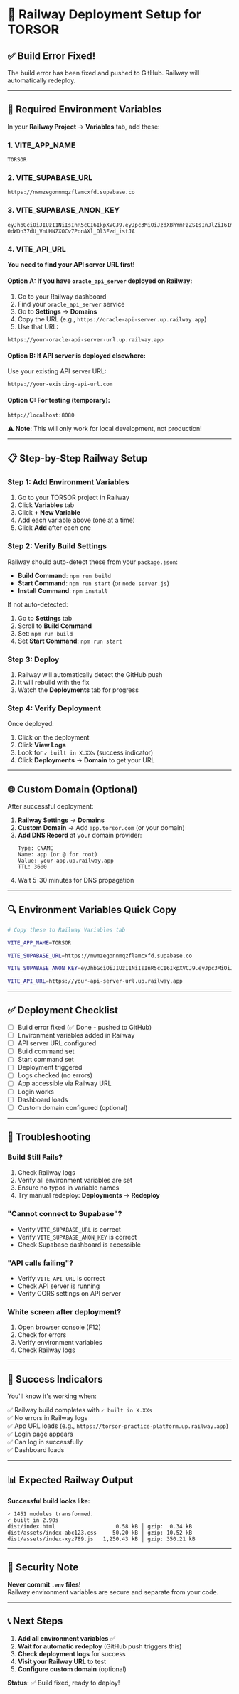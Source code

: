 # 🚂 Railway Deployment Setup for TORSOR

## ✅ Build Error Fixed!

The build error has been fixed and pushed to GitHub. Railway will automatically redeploy.

---

## 🔧 Required Environment Variables

In your **Railway Project** → **Variables** tab, add these:

### 1. VITE_APP_NAME
```
TORSOR
```

### 2. VITE_SUPABASE_URL
```
https://nwmzegonnmqzflamcxfd.supabase.co
```

### 3. VITE_SUPABASE_ANON_KEY
```
eyJhbGciOiJIUzI1NiIsInR5cCI6IkpXVCJ9.eyJpc3MiOiJzdXBhYmFzZSIsInJlZiI6Im53bXplZ29ubm1xemZsYW1jeGZkIiwicm9sZSI6ImFub24iLCJpYXQiOjE3NDc1MTkzNjYsImV4cCI6MjA2MzA5NTM2Nn0.XO-0dWDh37dU_VnUHNZXOCv7PonAXl_Ol3Fzd_istJA
```

### 4. VITE_API_URL

**You need to find your API server URL first!**

#### Option A: If you have `oracle_api_server` deployed on Railway:
1. Go to your Railway dashboard
2. Find your `oracle_api_server` service
3. Go to **Settings** → **Domains**
4. Copy the URL (e.g., `https://oracle-api-server.up.railway.app`)
5. Use that URL:
```
https://your-oracle-api-server-url.up.railway.app
```

#### Option B: If API server is deployed elsewhere:
Use your existing API server URL:
```
https://your-existing-api-url.com
```

#### Option C: For testing (temporary):
```
http://localhost:8080
```
⚠️ **Note**: This will only work for local development, not production!

---

## 📋 Step-by-Step Railway Setup

### Step 1: Add Environment Variables
1. Go to your TORSOR project in Railway
2. Click **Variables** tab
3. Click **+ New Variable**
4. Add each variable above (one at a time)
5. Click **Add** after each one

### Step 2: Verify Build Settings
Railway should auto-detect these from your `package.json`:

- **Build Command**: `npm run build`
- **Start Command**: `npm run start` (or `node server.js`)
- **Install Command**: `npm install`

If not auto-detected:
1. Go to **Settings** tab
2. Scroll to **Build Command**
3. Set: `npm run build`
4. Set **Start Command**: `npm run start`

### Step 3: Deploy
1. Railway will automatically detect the GitHub push
2. It will rebuild with the fix
3. Watch the **Deployments** tab for progress

### Step 4: Verify Deployment
Once deployed:
1. Click on the deployment
2. Click **View Logs**
3. Look for `✓ built in X.XXs` (success indicator)
4. Click **Deployments** → **Domain** to get your URL

---

## 🌐 Custom Domain (Optional)

After successful deployment:

1. **Railway Settings** → **Domains**
2. **Custom Domain** → Add `app.torsor.com` (or your domain)
3. **Add DNS Record** at your domain provider:
   ```
   Type: CNAME
   Name: app (or @ for root)
   Value: your-app.up.railway.app
   TTL: 3600
   ```
4. Wait 5-30 minutes for DNS propagation

---

## 🔍 Environment Variables Quick Copy

```bash
# Copy these to Railway Variables tab

VITE_APP_NAME=TORSOR

VITE_SUPABASE_URL=https://nwmzegonnmqzflamcxfd.supabase.co

VITE_SUPABASE_ANON_KEY=eyJhbGciOiJIUzI1NiIsInR5cCI6IkpXVCJ9.eyJpc3MiOiJzdXBhYmFzZSIsInJlZiI6Im53bXplZ29ubm1xemZsYW1jeGZkIiwicm9sZSI6ImFub24iLCJpYXQiOjE3NDc1MTkzNjYsImV4cCI6MjA2MzA5NTM2Nn0.XO-0dWDh37dU_VnUHNZXOCv7PonAXl_Ol3Fzd_istJA

VITE_API_URL=https://your-api-server-url.up.railway.app
```

---

## ✅ Deployment Checklist

- [ ] Build error fixed (✅ Done - pushed to GitHub)
- [ ] Environment variables added in Railway
- [ ] API server URL configured
- [ ] Build command set
- [ ] Start command set
- [ ] Deployment triggered
- [ ] Logs checked (no errors)
- [ ] App accessible via Railway URL
- [ ] Login works
- [ ] Dashboard loads
- [ ] Custom domain configured (optional)

---

## 🐛 Troubleshooting

### Build Still Fails?
1. Check Railway logs
2. Verify all environment variables are set
3. Ensure no typos in variable names
4. Try manual redeploy: **Deployments** → **Redeploy**

### "Cannot connect to Supabase"?
- Verify `VITE_SUPABASE_URL` is correct
- Verify `VITE_SUPABASE_ANON_KEY` is correct
- Check Supabase dashboard is accessible

### "API calls failing"?
- Verify `VITE_API_URL` is correct
- Check API server is running
- Verify CORS settings on API server

### White screen after deployment?
1. Open browser console (F12)
2. Check for errors
3. Verify environment variables
4. Check Railway logs

---

## 🎉 Success Indicators

You'll know it's working when:

✅ Railway build completes with `✓ built in X.XXs`  
✅ No errors in Railway logs  
✅ App URL loads (e.g., `https://torsor-practice-platform.up.railway.app`)  
✅ Login page appears  
✅ Can log in successfully  
✅ Dashboard loads  

---

## 📊 Expected Railway Output

**Successful build looks like:**
```
✓ 1451 modules transformed.
✓ built in 2.90s
dist/index.html                   0.58 kB │ gzip:  0.34 kB
dist/assets/index-abc123.css     50.20 kB │ gzip: 10.52 kB
dist/assets/index-xyz789.js   1,250.43 kB │ gzip: 350.21 kB
```

---

## 🔐 Security Note

**Never commit `.env` files!**  
Railway environment variables are secure and separate from your code.

---

## 📞 Next Steps

1. **Add all environment variables** ✅
2. **Wait for automatic redeploy** (GitHub push triggers this)
3. **Check deployment logs** for success
4. **Visit your Railway URL** to test
5. **Configure custom domain** (optional)

**Status**: ✅ Build fixed, ready to deploy!

